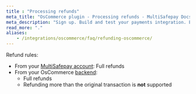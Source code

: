 ```yaml
---
title : "Processing refunds"
meta_title: "OsCommerce plugin - Processing refunds - MultiSafepay Docs"
meta_description: "Sign up. Build and test your payments integration. Explore our products and services. Use our API Reference, SDKs, and wrappers. Get support."
read_more: "."
aliases: 
    - /integrations/oscommerce/faq/refunding-oscommerce/
---
```


Refund rules:

- From your [MultiSafepay account](/account/multisafepay-account/processing-refunds/): Full refunds 
- From your OsCommerce [backend](/getting-started/glossary/#backend):  
    - Full refunds 
    - Refunding more than the original transaction is **not** supported

